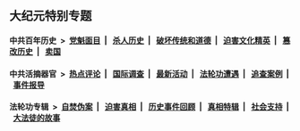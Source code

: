 ## 大纪元特别专题

#### 中共百年历史 &nbsp;>&nbsp; [党魁面目](indexes/nf1176107/README.md?03170430) &nbsp;| &nbsp; [杀人历史](indexes/nf1176106/README.md?03170430) &nbsp;| &nbsp; [破坏传统和道德](indexes/nf1176106/README.md?03170430) &nbsp;| &nbsp; [迫害文化精英](indexes/nf1176111/README.md?03170430) &nbsp;| &nbsp; [篡改历史](indexes/nf1176115/README.md?03170430) &nbsp;| &nbsp; [卖国](indexes/nf1176117/README.md?03170430) 

#### 中共活摘器官 &nbsp;>&nbsp; [热点评论](indexes/nf5879/README.md?03170430) &nbsp;| &nbsp; [国际调查](indexes/nf5947/README.md?03170430) &nbsp;| &nbsp; [最新活动](indexes/nf5883/README.md?03170430) &nbsp;| &nbsp; [法轮功遭遇](indexes/nf5881/README.md?03170430) &nbsp;| &nbsp; [追查案例](indexes/nf5880/README.md?03170430) &nbsp;| &nbsp; [事件报导](indexes/nf5877/README.md?03170430) 

#### 法轮功专辑 &nbsp;>&nbsp; [自焚伪案](indexes/nf5562/README.md?03170430) &nbsp;| &nbsp; [迫害真相](indexes/nf4379/README.md?03170430) &nbsp;| &nbsp; [历史事件回顾](indexes/nf5793/README.md?03170430) &nbsp;| &nbsp; [真相特辑](indexes/nf4389/README.md?03170430) &nbsp;| &nbsp; [社会支持](indexes/nf4386/README.md?03170430) &nbsp;| &nbsp; [大法徒的故事](indexes/nf1147481/README.md?03170430) 


